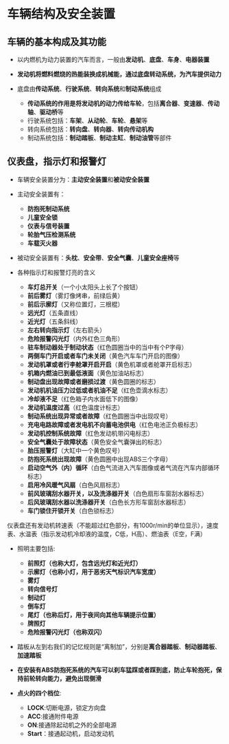 # 车辆结构及安全装置

## 车辆的基本构成及其功能
+ 以内燃机为动力装置的汽车而言，一般由**发动机**、**底盘**、**车身**、**电器装置**

+ **发动机将燃料燃烧的热能装换成机械能，通过底盘转动系统，为汽车提供动力**

+ 底盘由**传动系统**、**行驶系统**、**转向系统**和**制动系统**组成
	+ **传动系统的作用是将发动机的动力传给车轮**，包括**离合器**、**变速器**、**传动轴**、**驱动桥**等
	+ 行驶系统包括：**车架**、**从动轮**、**车轮**、**悬架**等
	+ 转向系统包括：**转向盘**、**转向器**、**转向传动机构**
	+ 制动系统包括：**制动踏板**、**制动主缸**、**制动油管**等部件

## 仪表盘，指示灯和报警灯
+ 车辆安全装置分为：**主动安全装置**和**被动安全装置**

+ 主动安全装置有：
	+ **防抱死制动系统**
	+ **儿童安全锁**
	+ **仪表与信号装置**
	+ **轮胎气压检测系统**
	+ **车载灭火器**

+ 被动安全装置有：**头枕**、**安全带**、**安全气囊**、**儿童安全座椅**等

+ 各种指示灯和报警灯亮的含义
	+ **车灯总开关**（一个小太阳头上长了个按钮）
	+ **前后雾灯**（雾灯像烤串，前绿后黄）
	+ **前后示廓灯**（又称位置灯，三根棍）
	+ **远光灯**（五条直线）
	+ **近光灯**（五条斜线）
	+ **左右转向指示灯**（左右箭头）
	+ **危险报警闪光灯**（内外红色三角形）
	+ **驻车制动器处于制动状态**（红色圆圈当中的当中有个P字母）
	+ **两侧车门开启或者车门未关闭**（黄色汽车车门开启的图像）
	+ **发动机罩或者行李舱罩开启开启**（黄色机罩或者舱罩开启标志）
	+ **机箱内燃油已到最低液面**（黄色加油站标志）
	+ **制动盘出现故障或者磨损过渡**（黄色圆圈的标志）
	+ **发动机机油压力过低或者机油不足**（红色壶滴水标志）
	+ **冷却液不足**（红色箱子内水面低下的图像）
	+ **发动机温度过高**（红色温度计标志）
	+ **制动系统出现异常或者故障**（红色圆圈当中出现叹号）
	+ **充电电路故障或者发电机不向蓄电池供电**（红色电池正负极标志）
	+ **发动机控制系统故障**（红色发动机带闪电标志）
	+ **安全气囊处于故障状态**（黄色安全气囊弹出的标志）
	+ **胎压报警灯**（大缸中一个黄色叹号）
	+ **防抱死系统出现故障**（黄色圆圈中出现ABS三个字母）
	+ **启动空气外（内）循环**（白色气流进入汽车图像或者气流在汽车内部循环标志）
	+ **启用冷风暖气风扇**（白色风扇标志）
	+ **前风玻璃刮水器开关，以及洗涤器开关**（白色扇形车窗刮水器标志）
	+ **后风玻璃刮水器以洗涤器开关**（白色长方形车窗刮水器标志）
	+ **车门锁住开锁开关**（白色锁标志）

仪表盘还有发动机转速表（不能超过红色部分，有1000r/min的单位显示），速度表、水温表（指示发动机冷却液的温度，C低，H高）、燃油表（E空，F满）

+ 照明主要包括:
	+ **前照灯（也称大灯，包含远光灯和近光灯）**
	+ **示廓灯（也称小灯，用于恶劣天气标识汽车宽度）**
	+ **雾灯**
	+ **转向信号灯**
	+ **制动灯**
	+ **倒车灯**
	+ **尾灯（也称后灯，用于夜间向其他车辆提示位置）**
	+ **牌照灯**
	+ **危险报警闪光灯（也称双闪）**

+ 踏板从左到右我们的记忆规则是“离制加”，分别是**离合器踏板**、**制动器踏板**、**加速踏板**

+ **在安装有ABS防抱死系统的汽车可以刹车猛踩或者踩到底，防止车轮抱死，保持前轮转向能力，避免出现侧滑**

+ **点火的四个档位**:
	+ **LOCK**:切断电源，锁定方向盘
	+ **ACC**:接通附件电源
	+ **ON**:接通除起动机之外的全部电源
	+ **Start**：接通起动机，启动发动机